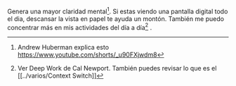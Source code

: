Genera una mayor claridad mental[^1]. Si estas viendo una pantalla digital todo el dia, descansar la vista en papel te ayuda un montón. También me puedo concentrar más en mis actividades del día a día[^2] .

[^1]: Andrew Huberman explica esto  https://www.youtube.com/shorts/_u90FXjwdm8
[^2]: Ver Deep Work de Cal Newport. También puedes revisar lo que es el [[../varios/Context Switch]]